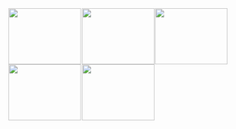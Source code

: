 <img src="https://skygpt.oss-accelerate.aliyuncs.com/gpt/1729564776746011.png" align="left" style="margin-right: 0.1rem;  width:  9rem; height: 7rem;" />
<img src="https://skygpt.oss-accelerate.aliyuncs.com/gpt/28ace62d-0cb4-41a9-b3d3-070dfb67e6f2.png" align="left" style="margin-right: 0.1rem; width:  9rem; height: 7rem;" />
<img src="https://skygpt.oss-accelerate.aliyuncs.com/gpt/1729563584616086.png" align="left" style="margin-right: 0.1rem; width:  9rem; height: 7rem;" />
<img src="https://skygpt.oss-accelerate.aliyuncs.com/gpt/1729564261245951.png" align="left" style="margin-right: 0.1rem; width:  9rem; height: 7rem;" />
<img src="https://skygpt.oss-accelerate.aliyuncs.com/gpt/1729564261245951.png" align="left" style=" width:  9rem; height: 7rem;" />
